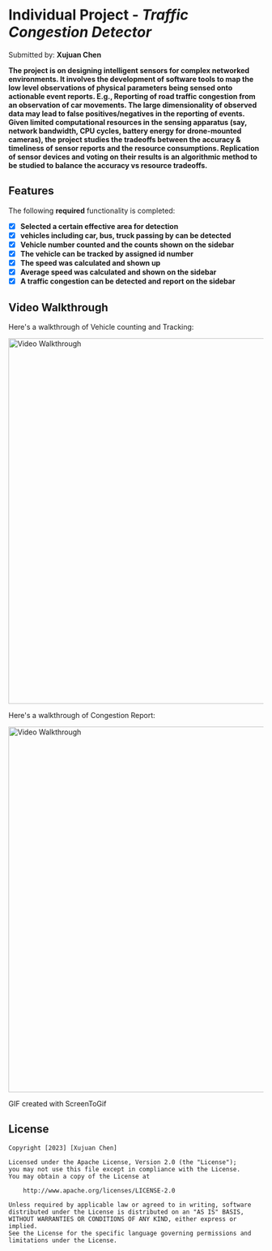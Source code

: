 # Individual Project - *Traffic Congestion Detector*

Submitted by: **Xujuan Chen**

**The project is on designing intelligent sensors for complex networked environments. It involves the development of software tools to map the low level observations of physical parameters being sensed onto actionable event reports. E.g., Reporting of road traffic congestion from an observation of car movements. The large dimensionality of observed data may lead to false positives/negatives in the reporting of events. Given limited computational resources in the sensing apparatus (say, network bandwidth, CPU cycles, battery energy for drone-mounted cameras), the project studies the tradeoffs between the accuracy & timeliness of sensor reports and the resource consumptions. Replication of sensor devices and voting on their results is an algorithmic method to be studied to balance the accuracy vs resource tradeoffs.**


## Features

The following **required** functionality is completed:

- [x] **Selected a certain effective area for detection**
- [x] **vehicles including car, bus, truck passing by can be detected**
- [x] **Vehicle number counted and the counts shown on the sidebar**
- [x] **The vehicle can be tracked by assigned id number**
- [x] **The speed was calculated and shown up**
- [x] **Average speed was calculated and shown on the sidebar**
- [x] **A traffic congestion can be detected and report on the sidebar**

## Video Walkthrough

Here's a walkthrough of Vehicle counting and Tracking:

<img src='carCount.gif' title='Video Walkthrough' width='720px' alt='Video Walkthrough' />



Here's a walkthrough of Congestion Report:

<img src='congenstion.gif' title='Video Walkthrough' width='720px' alt='Video Walkthrough' />



<!-- Replace this with whatever GIF tool you used! -->
GIF created with ScreenToGif  


## License

    Copyright [2023] [Xujuan Chen]

    Licensed under the Apache License, Version 2.0 (the "License");
    you may not use this file except in compliance with the License.
    You may obtain a copy of the License at

        http://www.apache.org/licenses/LICENSE-2.0

    Unless required by applicable law or agreed to in writing, software
    distributed under the License is distributed on an "AS IS" BASIS,
    WITHOUT WARRANTIES OR CONDITIONS OF ANY KIND, either express or implied.
    See the License for the specific language governing permissions and
    limitations under the License.
